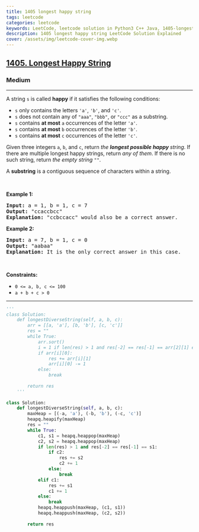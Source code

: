 ```yaml
---
title: 1405 longest happy string
tags: leetcode
categories: leetcode
keywords: LeetCode, leetcode solution in Python3 C++ Java, 1405-longest-happy-string solution
description: 1405 longest happy string LeetCode Solution Explained
cover: /assets/img/leetcode-cover-img.webp
---
```





<h2><a href="https://leetcode.com/problems/longest-happy-string/">1405. Longest Happy String</a></h2><h3>Medium</h3><hr><div><p>A string <code>s</code> is called <strong>happy</strong> if it satisfies the following conditions:</p>

<ul>
	<li><code>s</code> only contains the letters <code>'a'</code>, <code>'b'</code>, and <code>'c'</code>.</li>
	<li><code>s</code> does not contain any of <code>"aaa"</code>, <code>"bbb"</code>, or <code>"ccc"</code> as a substring.</li>
	<li><code>s</code> contains <strong>at most</strong> <code>a</code> occurrences of the letter <code>'a'</code>.</li>
	<li><code>s</code> contains <strong>at most</strong> <code>b</code> occurrences of the letter <code>'b'</code>.</li>
	<li><code>s</code> contains <strong>at most</strong> <code>c</code> occurrences of the letter <code>'c'</code>.</li>
</ul>

<p>Given three integers <code>a</code>, <code>b</code>, and <code>c</code>, return <em>the <strong>longest possible happy </strong>string</em>. If there are multiple longest happy strings, return <em>any of them</em>. If there is no such string, return <em>the empty string </em><code>""</code>.</p>

<p>A <strong>substring</strong> is a contiguous sequence of characters within a string.</p>

<p>&nbsp;</p>
<p><strong class="example">Example 1:</strong></p>

<pre><strong>Input:</strong> a = 1, b = 1, c = 7
<strong>Output:</strong> "ccaccbcc"
<strong>Explanation:</strong> "ccbccacc" would also be a correct answer.
</pre>

<p><strong class="example">Example 2:</strong></p>

<pre><strong>Input:</strong> a = 7, b = 1, c = 0
<strong>Output:</strong> "aabaa"
<strong>Explanation:</strong> It is the only correct answer in this case.
</pre>

<p>&nbsp;</p>
<p><strong>Constraints:</strong></p>

<ul>
	<li><code>0 &lt;= a, b, c &lt;= 100</code></li>
	<li><code>a + b + c &gt; 0</code></li>
</ul>
</div>

---




```python
'''
class Solution:
    def longestDiverseString(self, a, b, c):
        arr = [[a, 'a'], [b, 'b'], [c, 'c']]
        res = ""
        while True:
            arr.sort()
            i = 1 if len(res) > 1 and res[-2] == res[-1] == arr[2][1] else 2
            if arr[i][0]:
                res += arr[i][1]
                arr[i][0] -= 1
            else:
                break
        
        return res
    '''
    
class Solution:
    def longestDiverseString(self, a, b, c):
        maxHeap = [(-a, 'a'), (-b, 'b'), (-c, 'c')]
        heapq.heapify(maxHeap)
        res = ""
        while True:
            c1, s1 = heapq.heappop(maxHeap)
            c2, s2 = heapq.heappop(maxHeap)
            if len(res) > 1 and res[-2] == res[-1] == s1:
                if c2:
                    res += s2
                    c2 += 1
                else:
                    break
            elif c1:
                res += s1
                c1 += 1
            else:
                break
            heapq.heappush(maxHeap, (c1, s1))
            heapq.heappush(maxHeap, (c2, s2))
        
        return res
```
